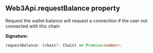 
## Web3Api.requestBalance property

Request the wallet balance will request a connection if the user not connected with this chain

**Signature:**

```typescript
requestBalance: (chain?: Chain) => Promise<number>;
```
